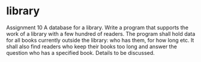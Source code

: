 # library
Assignment 10
A database for a library. Write a program that supports the work of a library with a few hundred of readers. The program shall hold data for all books currently outside the library: who has them, for how long etc. It shall also find readers who keep their books too long and answer the question who has a specified book. Details to be discussed.